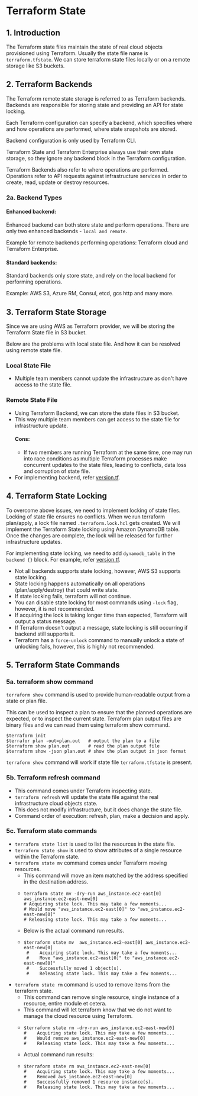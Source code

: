 # Terraform State

## 1. Introduction

The Terraform state files maintain the state of real cloud objects provisioned using Terraform. Usually the state file name 
is ```terraform.tfstate```.
We can store terraform state files locally or on a remote storage like S3 buckets.

## 2. Terraform Backends
The Terraform remote state storage is referred to as Terraform backends.
Backends are responsible for storing state and providing an API for state locking.

Each Terraform configuration can specify a backend, which specifies where and how operations are performed, where state snapshots
are stored.

Backend configuration is only used by Terraform CLI.

Terraform State and Terraform Enterprise always use their own state storage, so they ignore any backend block in the Terraform
configuration.

Terraform Backends also refer to where operations are performed. Operations refer to API requests against infrastructure services
in order to create, read, update or destroy resources.

### 2a. Backend Types

#### Enhanced backend:
Enhanced backend can both store state and perform operations. There are only two enhanced backends - ```local and remote```.

Example for remote backends performing operations: Terraform cloud and Terraform Enterprise.

#### Standard backends:
Standard backends only store state, and rely on the local backend for performing operations.

Example: AWS S3, Azure RM, Consul, etcd, gcs http and many more.

## 3. Terraform State Storage
Since we are using AWS as Terraform provider, we will be storing the Terraform State file in S3 bucket.

Below are the problems with local state file. And how it can be resolved using remote state file.

### Local State File
- Multiple team members cannot update the infrastructure as don't have access to the state file.

### Remote State File
- Using Terraform Backend, we can store the state files in S3 bucket.
- This way multiple team members can get access to the state file for infrastructure update.
  #### Cons:
  - If two members are running Terraform at the same time, one may run into race conditions as multiple Terraform processes
    make concurrent updates to the state files, leading to conflicts, data loss and corruption of state file.
- For implementing backend, refer [version.tf](09a-Terraform-Remote-State-Storage-And-Locking/version.tf).

## 4. Terraform State Locking
To overcome above issues, we need to implement locking of state files. Locking of state file ensures no conflicts.
When we run terraform plan/apply, a lock file named ```.terraform.lock.hcl``` gets created.
We will implement the Terraform State locking using Amazon DynamoDB table. Once the changes are complete, the lock will 
be released for further infrastructure updates.

For implementing state locking, we need to add ```dynamodb_table``` in the ```backend {}``` block. For example, 
refer [version.tf](09a-Terraform-Remote-State-Storage-And-Locking/version.tf).

- Not all backends supports state locking, however, AWS S3 supports state locking.
- State locking happens automatically on all operations (plan/apply/destroy) that could write state.
- If state locking fails, terraform will not continue.
- You can disable state locking for most commands using ```-lock``` flag, however, it is not recommended.
- If acquiring the lock is taking longer time than expected, Terraform will output a status message.
- If Terraform doesn't output a message, state locking is still occurring if backend still supports it.
- Terraform has a ```force-unlock``` command to manually unlock a state of unlocking fails, however, this is highly not recommended.

## 5. Terraform State Commands

### 5a. terraform show command

```terraform show``` command is used to provide human-readable output from a state or plan file.

This can be used to inspect a plan to ensure that the planned operations are expected, or to inspect the current state.
Terraform plan output files are binary files and we can read them using terraform show command.

```shell
$terraform init
$terrafor plan -out=plan.out   # output the plan to a file
$terraform show plan.out       # read the plan output file
$terraform show -json plan.out # show the plan output in json format
```

```terraform show``` command will work if state file ```terraform.tfstate``` is present.

### 5b. Terraform refresh command

- This command comes under Terraform inspecting state.
- ```terraform refresh``` will update the state file against the real infrastructure cloud objects state.
- This does not modify infrastructure, but it does change the state file.
- Command order of execution: refresh, plan, make a decision and apply.

### 5c. Terraform state commands

- ```terraform state list``` is used to list the resources in the state file.
- ```terraform state show``` is used to show attributes of a single resource within the Terraform state.
- ```terraform state mv``` command comes under Terraform moving resources.
  - This command will move an item matched by the address specified in the destination address.
  - ```shell
    terraform state mv -dry-run aws_instance.ec2-east[0] aws_instance.ec2-east-new[0]
    # Acquiring state lock. This may take a few moments...
    # Would move "aws_instance.ec2-east[0]" to "aws_instance.ec2-east-new[0]"
    # Releasing state lock. This may take a few moments...
    ```
  - Below is the actual command run results.
  - ```shell
    $terraform state mv  aws_instance.ec2-east[0] aws_instance.ec2-east-new[0]        
     #    Acquiring state lock. This may take a few moments...
     #    Move "aws_instance.ec2-east[0]" to "aws_instance.ec2-east-new[0]"
     #    Successfully moved 1 object(s).
     #    Releasing state lock. This may take a few moments...

    ```
- ```terraform state rm``` command is used to remove items from the terraform state.
  - This command can remove single resource, single instance of a resource, entire module et cetera.
  - This command will let terraform know that we do not want to manage the cloud resource using Terraform.
  - ```shell
    $terraform state rm -dry-run aws_instance.ec2-east-new[0]                         
    #    Acquiring state lock. This may take a few moments...
    #    Would remove aws_instance.ec2-east-new[0]
    #    Releasing state lock. This may take a few moments...
    ```
  - Actual command run results:
  - ```shell
    $terraform state rm aws_instance.ec2-east-new[0]         
    #    Acquiring state lock. This may take a few moments...
    #    Removed aws_instance.ec2-east-new[0]
    #    Successfully removed 1 resource instance(s).
    #    Releasing state lock. This may take a few moments...
    ```
